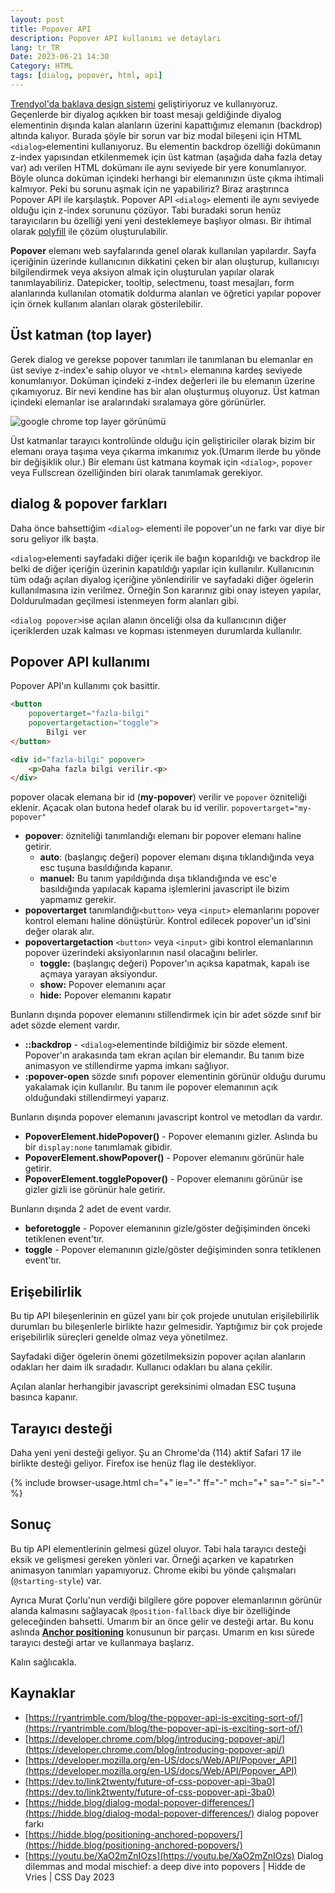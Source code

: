 ```yaml
---
layout: post
title: Popover API
description: Popover API kullanımı ve detayları
lang: tr_TR
Date: 2023-06-21 14:30
Category: HTML
tags: [dialog, popover, html, api]
---
```


[Trendyol'da baklava design sistemi](https://github.com/Trendyol/baklava) geliştiriyoruz ve kullanıyoruz. Geçenlerde bir diyalog açıkken bir toast mesajı geldiğinde diyalog elementinin dışında kalan alanların üzerini kapattığımız elemanın (backdrop) altında kalıyor. Burada şöyle bir sorun var biz modal bileşeni için HTML `<dialog>`elementini kullanıyoruz. Bu elementin backdrop özelliği dokümanın z-index yapısından etkilenmemek için üst katman (aşağıda daha fazla detay var) adı verilen HTML dokümanı ile aynı seviyede bir yere konumlanıyor. Böyle olunca doküman içindeki herhangi bir elemanınızın üste çıkma ihtimali kalmıyor. Peki bu sorunu aşmak için ne yapabiliriz? Biraz araştırınca Popover API ile karşılaştık. Popover API `<dialog>` elementi ile aynı seviyede olduğu için z-index sorununu çözüyor. Tabi buradaki sorun henüz tarayıcıların bu özelliği yeni yeni desteklemeye başlıyor olması. Bir ihtimal olarak [polyfill](https://github.com/oddbird/popover-polyfill) ile çözüm oluşturulabilir.

**Popover** elemanı web sayfalarında genel olarak kullanılan yapılardır. Sayfa içeriğinin üzerinde kullanıcının dikkatini çeken bir alan oluşturup, kullanıcıyı bilgilendirmek veya aksiyon almak için oluşturulan yapılar olarak tanımlayabiliriz. Datepicker, tooltip, selectmenu, toast mesajları, form alanlarında kullanılan otomatik doldurma alanları ve öğretici yapılar popover için örnek kullanım alanları olarak gösterilebilir.

## Üst katman  (top layer)

Gerek dialog ve gerekse popover tanımları ile tanımlanan bu elemanlar en üst seviye z-index'e sahip oluyor ve `<html>` elemanına kardeş seviyede konumlanıyor. Doküman içindeki z-index değerleri ile bu elemanın üzerine çıkamıyoruz. Bir nevi kendine has bir alan oluşturmuş oluyoruz. Üst katman içindeki elemanlar ise aralarındaki sıralamaya göre görünürler.

![google chrome top layer görünümü](https://fatihhayrioglu.com/images/ust-katman.png)

Üst katmanlar tarayıcı kontrolünde olduğu için geliştiriciler olarak bizim bir elemanı oraya taşıma veya çıkarma imkanımız yok.(Umarım ilerde bu yönde bir değişiklik olur.) Bir elemanı üst katmana koymak için `<dialog>`, `popover` veya Fullscrean özelliğinden biri olarak tanımlamak gerekiyor.

## dialog & popover farkları

Daha önce bahsettiğim `<dialog>` elementi ile popover'un ne farkı var diye bir soru geliyor ilk başta. 

`<dialog>`elementi sayfadaki diğer içerik ile bağın koparıldığı ve backdrop ile belki de diğer içeriğin üzerinin kapatıldığı yapılar için kullanılır. Kullanıcının tüm odağı açılan diyalog içeriğine yönlendirilir ve sayfadaki diğer ögelerin kullanılmasına izin verilmez. Örneğin Son kararınız gibi onay isteyen yapılar, Doldurulmadan geçilmesi istenmeyen form alanları gibi.

`<dialog popover>`ise açılan alanın önceliği olsa da kullanıcının diğer içeriklerden uzak kalması ve kopması istenmeyen durumlarda kullanılır.

## Popover API kullanımı

Popover API'ın kullanımı çok basittir.

```html
<button
	popovertarget="fazla-bilgi"
	popovertargetaction="toggle">
		Bilgi ver
</button>

<div id="fazla-bilgi" popover>
	<p>Daha fazla bilgi verilir.<p>
</div>
```
popover olacak elemana bir id (**my-popover**) verilir ve `popover` özniteliği eklenir. Açacak olan butona hedef olarak bu id verilir. `popovertarget="my-popover"`

 - **popover**:  özniteliği tanımlandığı elemanı bir popover elemanı haline getirir.
	 - **auto**: (başlangıç değeri) popover elemanı dışına tıklandığında veya esc tuşuna basıldığında kapanır.
	 - **manuel:** Bu tanım yapıldığında dışa tıklandığında ve esc'e basıldığında yapılacak kapama işlemlerini javascript ile bizim yapmamız gerekir.
 - **popovertarget** tanımlandığı`<button>` veya `<input>` elemanlarını popover kontrol elemanı haline dönüştürür.  Kontrol edilecek popover'un id'sini değer olarak alır.
 - **popovertargetaction** `<button>` veya `<input>` gibi kontrol elemanlarının popover üzerindeki aksiyonlarının nasıl olacağını belirler. 
	 - **toggle:** (başlangıç değeri) Popover'ın açıksa kapatmak, kapalı ise açmaya yarayan aksiyondur.
	 - **show:** Popover elemanını açar
	 - **hide:** Popover elemanını kapatır

Bunların dışında popover elemanını stillendirmek için bir adet sözde sınıf bir adet sözde element vardır. 

 - **::backdrop** - `<dialog>`elementinde bildiğimiz bir sözde element. Popover'ın arakasında tam ekran açılan bir elemandır. Bu tanım bize animasyon ve stillendirme yapma imkanı sağlıyor.
 - **:popover-open** sözde sınıfı popover elementinin görünür olduğu durumu yakalamak için kullanılır. Bu tanım ile popover elemanının açık olduğundaki stillendirmeyi yaparız.

Bunların dışında popover elemanını javascript kontrol ve metodları da vardır.

 - **PopoverElement.hidePopover()** - Popover elemanını gizler. Aslında bu bir `display:none` tanımlamak gibidir.
-   **PopoverElement.showPopover()** - Popover elemanını görünür hale getirir.
-   **PopoverElement.togglePopover()** - Popover elemanını görünür ise gizler gizli ise görünür hale getirir.

Bunların dışında 2 adet de event vardır.

-   **beforetoggle** - Popover elemanının gizle/göster değişiminden önceki tetiklenen event'tır.
-   **toggle** - Popover elemanının gizle/göster değişiminden sonra tetiklenen event'tır.

## Erişebilirlik

Bu tip API bileşenlerinin en güzel yanı bir çok projede unutulan erişilebilirlik durumları bu bileşenlerle birlikte hazır gelmesidir. Yaptığımız bir çok projede erişebilirlik süreçleri genelde olmaz veya yönetilmez.

Sayfadaki diğer ögelerin önemi gözetilmeksizin popover açılan alanların odakları her daim ilk sıradadır. Kullanıcı odakları bu alana çekilir. 

Açılan alanlar herhangibir javascript gereksinimi olmadan ESC tuşuna basınca kapanır. 

## Tarayıcı desteği

Daha yeni yeni desteği geliyor. Şu an Chrome'da (114) aktif Safari 17 ile birlikte desteği geliyor. Firefox ise henüz flag ile destekliyor.

{% include browser-usage.html ch="+" ie="-" ff="-" mch="+" sa="-" si="-" %}

## Sonuç

Bu tip API elementlerinin gelmesi güzel oluyor. Tabi hala tarayıcı desteği eksik ve gelişmesi gereken yönleri var. Örneği açarken ve kapatırken animasyon tanımları yapamıyoruz. Chrome ekibi bu yönde çalışmaları (`@starting-style`) var.

Ayrıca Murat Çorlu'nun verdiği bilgilere göre popover elemanlarının görünür alanda kalmasını sağlayacak `@position-fallback` diye bir özelliğinde geleceğinden bahsetti. Umarım bir an önce gelir ve desteği artar. Bu konu aslında **[Anchor positioning](https://developer.chrome.com/blog/whats-new-css-ui-2023/?utm_source=CSS-Weekly&utm_campaign=Issue-550&utm_medium=web#anchor-positioning)** konusunun bir parçası. Umarım en kısı sürede tarayıcı desteği artar ve kullanmaya başlarız.

Kalın sağlıcakla.

## Kaynaklar

 - [https://ryantrimble.com/blog/the-popover-api-is-exciting-sort-of/](https://ryantrimble.com/blog/the-popover-api-is-exciting-sort-of/)
 - [https://developer.chrome.com/blog/introducing-popover-api/](https://developer.chrome.com/blog/introducing-popover-api/)
 - [https://developer.mozilla.org/en-US/docs/Web/API/Popover_API](https://developer.mozilla.org/en-US/docs/Web/API/Popover_API)
 - [https://dev.to/link2twenty/future-of-css-popover-api-3ba0](https://dev.to/link2twenty/future-of-css-popover-api-3ba0)
 - [https://hidde.blog/dialog-modal-popover-differences/](https://hidde.blog/dialog-modal-popover-differences/) dialog popover farkı
 - [https://hidde.blog/positioning-anchored-popovers/](https://hidde.blog/positioning-anchored-popovers/)
 - [https://youtu.be/XaO2mZnIOzs](https://youtu.be/XaO2mZnIOzs) Dialog dilemmas and modal mischief: a deep dive into popovers | Hidde de Vries | CSS Day 2023
